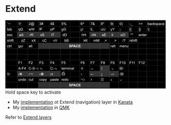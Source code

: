 # Extend

![](Extend.jpg)
Hold space key to activate

- My [implementation](kanata.kbd#L30-L36) ot Extend (navigation) layer in [Kanata](https://github.com/jtroo/kanata)
- My [implementation](https://github.com/XelorR/Keychron_qmk/blob/wireless_playground/keyboards/keychron/k11_max/jis_encoder/rgb/keymaps/my/keymap.c#L131-L136) in [QMK](https://qmk.fm/)

Refer to [Extend layers](https://colemakmods.github.io/ergonomic-mods/extend.html)
